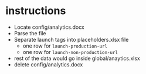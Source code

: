# instructions

- Locate config/analytics.docx
- Parse the file
- Separate launch tags into placeholders.xlsx file
    - one row for `launch-production-url`
    - one row for `launch-non-production-url`
- rest of the data would go inside global/anaytics.xlsx
- delete config/analytics.docx